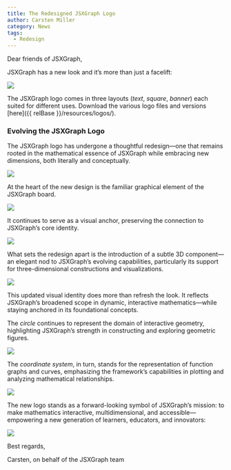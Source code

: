 ```yaml
---
title: The Redesigned JSXGraph Logo
author: Carsten Miller
category: News
tags:
  - Redesign
---
```



Dear friends of JSXGraph,

JSXGraph has a new look and it’s more than just a facelift:

<img src="{{ relBase }}/media/logos/jsxgraph/png/screen/jsxgraph-logo_blue-text-solid.png" class="w-40 w-40-over-lg">

The JSXGraph logo comes in three layouts (_text_, _square_, _banner_) each suited for different uses.
Download the various logo files and versions [here]({{ relBase }}/resources/logos/).

### Evolving the JSXGraph Logo

The JSXGraph logo has undergone a thoughtful redesign—one that remains rooted in the mathematical essence of JSXGraph while embracing new dimensions, both literally and conceptually.

<img src="{{ relBase }}/media/logos/jsxgraph/parts/jsxgraph-logo_old.png" class="w-15 w-10-over-lg">

At the heart of the new design is the familiar graphical element of the JSXGraph board.

<img src="{{ relBase }}/media/logos/jsxgraph/parts/jsxgraph-logo_old-board.png" class="w-15 w-10-over-lg">

It continues to serve as a visual anchor, preserving the connection to JSXGraph’s core identity.

<img src="{{ relBase }}/media/logos/jsxgraph/parts/jsxgraph-logo_square-board.png" class="w-15 w-10-over-lg">

What sets the redesign apart is the introduction of a subtle 3D component—an elegant nod to JSXGraph’s evolving capabilities, particularly its support for three-dimensional constructions and visualizations.

<img src="{{ relBase }}/media/logos/jsxgraph/parts/jsxgraph-logo_square-3d-view.png" class="w-15 w-10-over-lg">

This updated visual identity does more than refresh the look. It reflects JSXGraph’s broadened scope in dynamic, interactive mathematics—while staying anchored in its foundational concepts.

The _circle_ continues to represent the domain of interactive geometry, highlighting JSXGraph’s strength in constructing and exploring geometric figures.

<img src="{{ relBase }}/media/logos/jsxgraph/parts/jsxgraph-logo_square-geometry.png" class="w-15 w-10-over-lg">

The _coordinate system_, in turn, stands for the representation of function graphs and curves, emphasizing the framework’s capabilities in plotting and analyzing mathematical relationships.

<img src="{{ relBase }}/media/logos/jsxgraph/parts/jsxgraph-logo_square-functiongraph.png" class="w-15 w-10-over-lg">

The new logo stands as a forward-looking symbol of JSXGraph’s mission: to make mathematics interactive, multidimensional, and accessible—empowering a new generation of learners, educators, and innovators:

<img src="{{ relBase }}/media/logos/jsxgraph/parts/jsxgraph-logo_square-solid.png" class="w-15 w-10-over-lg">


Best regards, 

Carsten, on behalf of the JSXGraph team